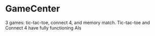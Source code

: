 # GameCenter
3 games: tic-tac-toe, connect 4, and memory match. Tic-tac-toe and Connect 4 have fully functioning AIs 
